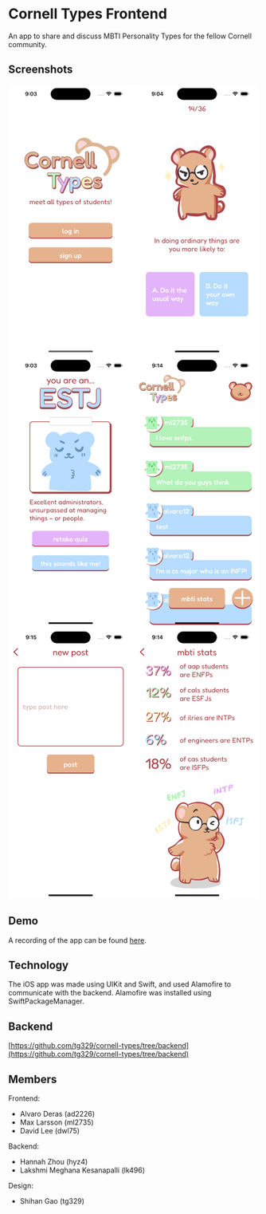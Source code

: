 # Cornell Types Frontend

An app to share and discuss MBTI Personality Types for the fellow Cornell community.

## Screenshots

<img src="imgs/homeScreen.png" alt="home screen" width="250"/> <img src="imgs/quiz.png" alt="quiz" width="250"/> <img src="imgs/quizResults.png" alt="quiz results" width="250"/> <img src="imgs/feed.png" alt="feed" width="250"/> <img src="imgs/newPost.png" alt="new post" width="250"/> <img src="imgs/stats.png" alt="stats" width="250"/>

## Demo

A recording of the app can be found [here](https://youtu.be/UM2jyaVaaSg).

## Technology

The iOS app was made using UIKit and Swift, and used Alamofire to communicate with the backend. Alamofire was installed using SwiftPackageManager.

## Backend

[https://github.com/tg329/cornell-types/tree/backend](https://github.com/tg329/cornell-types/tree/backend)

## Members

Frontend:
- Alvaro Deras (ad2226)
- Max Larsson (ml2735)
- David Lee (dwl75)

Backend:
- Hannah Zhou (hyz4)
- Lakshmi Meghana Kesanapalli (lk496)

Design:
- Shihan Gao (tg329)

